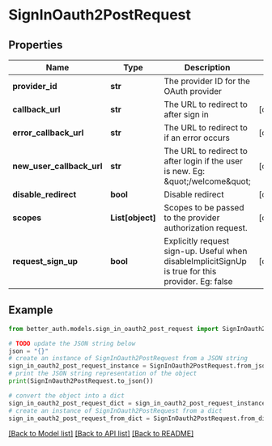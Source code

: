 # SignInOauth2PostRequest


## Properties

Name | Type | Description | Notes
------------ | ------------- | ------------- | -------------
**provider_id** | **str** | The provider ID for the OAuth provider | 
**callback_url** | **str** | The URL to redirect to after sign in | [optional] 
**error_callback_url** | **str** | The URL to redirect to if an error occurs | [optional] 
**new_user_callback_url** | **str** | The URL to redirect to after login if the user is new. Eg: \&quot;/welcome\&quot; | [optional] 
**disable_redirect** | **bool** | Disable redirect | [optional] 
**scopes** | **List[object]** | Scopes to be passed to the provider authorization request. | [optional] 
**request_sign_up** | **bool** | Explicitly request sign-up. Useful when disableImplicitSignUp is true for this provider. Eg: false | [optional] 

## Example

```python
from better_auth.models.sign_in_oauth2_post_request import SignInOauth2PostRequest

# TODO update the JSON string below
json = "{}"
# create an instance of SignInOauth2PostRequest from a JSON string
sign_in_oauth2_post_request_instance = SignInOauth2PostRequest.from_json(json)
# print the JSON string representation of the object
print(SignInOauth2PostRequest.to_json())

# convert the object into a dict
sign_in_oauth2_post_request_dict = sign_in_oauth2_post_request_instance.to_dict()
# create an instance of SignInOauth2PostRequest from a dict
sign_in_oauth2_post_request_from_dict = SignInOauth2PostRequest.from_dict(sign_in_oauth2_post_request_dict)
```
[[Back to Model list]](../README.md#documentation-for-models) [[Back to API list]](../README.md#documentation-for-api-endpoints) [[Back to README]](../README.md)


